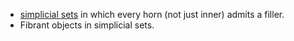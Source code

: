 
- [simplicial sets](simplicial%20set.md) in which every horn (not just inner) admits a filler.
- Fibrant objects in simplicial sets.